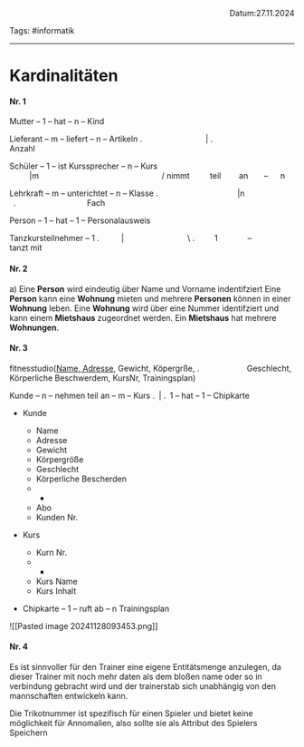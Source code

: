 <p align="right">Datum:27.11.2024</p>

Tags: #informatik 

---

# Kardinalitäten
#### Nr. 1
Mutter – 1 – hat – n – Kind

Lieferant – m – liefert – n – Artikeln
.                |
.               Anzahl

Schüler – 1 – ist Kurssprecher – n – Kurs
     |m                               /
    nimmt       teil        an    –         n      

Lehrkraft – m – unterichtet – n – Klasse
.                    |n
 .                  Fach

Person – 1 – hat – 1 – Personalausweis


Tanzkursteilnehmer – 1
.      |                \\
.     1        –        tanzt mit


#### Nr. 2
a)
Eine **Person** wird eindeutig über Name und Vorname indentifziert
Eine **Person** kann eine **Wohnung** mieten und
mehrere **Personen** können in einer **Wohnung** leben.
Eine **Wohnung** wird über eine Nummer identifziert und kann einem **Mietshaus** zugeordnet werden.
Ein **Mietshaus** hat mehrere **Wohnungen**.


#### Nr. 3


fitnesstudio(<u>Name, Adresse</u>, Gewicht, Köpergrße, 
.            Geschlecht, Körperliche Beschwerdem, KursNr, Trainingsplan)


Kunde – n – nehmen teil an – m – Kurs
. |
. 1 – hat – 1 – Chipkarte

- Kunde 
	- Name
	- Adresse
	- Gewicht
	- Körpergröße
	- Geschlecht
	- Körperliche Bescherden
	- -
	- Abo 
	- Kunden Nr.
- Kurs
	- Kurn Nr.
	- -
	- Kurs Name
	- Kurs Inhalt

- Chipkarte – 1 – ruft ab – n Trainingsplan


![[Pasted image 20241128093453.png]]


#### Nr. 4

Es ist sinnvoller für den Trainer eine eigene Entitätsmenge anzulegen, da dieser Trainer mit noch mehr daten als dem bloßen name oder so in verbindung gebracht wird und der trainerstab sich unabhängig von den mannschaften entwickeln kann.


Die Trikotnummer ist spezifisch für einen Spieler und bietet keine möglichkeit für Annomalien, also sollte sie als Attribut des Spielers Speichern